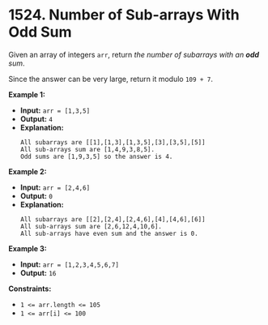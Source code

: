 # 1524. Number of Sub-arrays With Odd Sum

Given an array of integers `arr`, return _the number of subarrays with an **odd** sum_.

Since the answer can be very large, return it modulo `109 + 7`.

**Example 1:**

* **Input:** `arr = [1,3,5]`
* **Output:** `4`
* **Explanation:**
    ```
    All subarrays are [[1],[1,3],[1,3,5],[3],[3,5],[5]]
    All sub-arrays sum are [1,4,9,3,8,5].
    Odd sums are [1,9,3,5] so the answer is 4.
    ```

**Example 2:**

* **Input:** `arr = [2,4,6]`
* **Output:** `0`
* **Explanation:**
    ```
    All subarrays are [[2],[2,4],[2,4,6],[4],[4,6],[6]]
    All sub-arrays sum are [2,6,12,4,10,6].
    All sub-arrays have even sum and the answer is 0.
    ```

**Example 3:**

* **Input:** `arr = [1,2,3,4,5,6,7]`
* **Output:** `16`

**Constraints:**

*   `1 <= arr.length <= 105`
*   `1 <= arr[i] <= 100`
